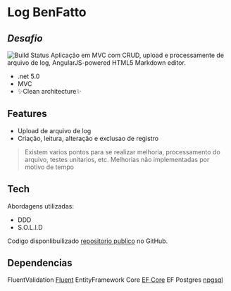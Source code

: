 # Log BenFatto
## _Desafio_


![Build Status](https://dotnet.microsoft.com/static/images/redesign/downloads-dot-net-core.svg?v=p6MWQNHwEtnnx0MWJ-i7vCMt-sZmoBf6h-7XmdSs5RE)
Aplicação em MVC com CRUD,  upload e processamente de arquivo de log,
AngularJS-powered HTML5 Markdown editor.

- .net 5.0
- MVC
- ✨Clean architecture✨

## Features

- Upload de arquivo de log
- Criação, leitura, alteração e exclusao de registro


> Existem varios pontos para se realizar melhoria,
> processamento do arquivo,
> testes unitarios, etc.
> Melhorias não implementadas por motivo de tempo

## Tech

Abordagens utilizadas:

- DDD
- S.O.L.I.D

 Codigo disponlibuilizado [repositorio publico][dill]
 no GitHub.

## Dependencias

FluentValidation [Fluent](https://fluentvalidation.net/)
EntityFramework Core [EF Core](https://docs.microsoft.com/pt-br/ef/core/get-started/overview/first-app?tabs=netcore-cli)
EF Postgres [npgsql](https://www.npgsql.org/efcore/)


[//]: # (These are reference links used in the body of this note and get stripped out when the markdown processor does its job. There is no need to format nicely because it shouldn't be seen. Thanks SO - http://stackoverflow.com/questions/4823468/store-comments-in-markdown-syntax)

   [dill]: <https://github.com/bsnpaulo/BenFattoTeste>
   [git-repo-url]: <https://github.com/joemccann/dillinger.git>
   [john gruber]: <http://daringfireball.net>
   [df1]: <http://daringfireball.net/projects/markdown/>
   [markdown-it]: <https://github.com/markdown-it/markdown-it>
   [Ace Editor]: <http://ace.ajax.org>
   [node.js]: <http://nodejs.org>
   [Twitter Bootstrap]: <http://twitter.github.com/bootstrap/>
   [jQuery]: <http://jquery.com>
   [@tjholowaychuk]: <http://twitter.com/tjholowaychuk>
   [express]: <http://expressjs.com>
   [AngularJS]: <http://angularjs.org>
   [Gulp]: <http://gulpjs.com>

   [PlDb]: <https://github.com/joemccann/dillinger/tree/master/plugins/dropbox/README.md>
   [PlGh]: <https://github.com/joemccann/dillinger/tree/master/plugins/github/README.md>
   [PlGd]: <https://github.com/joemccann/dillinger/tree/master/plugins/googledrive/README.md>
   [PlOd]: <https://github.com/joemccann/dillinger/tree/master/plugins/onedrive/README.md>
   [PlMe]: <https://github.com/joemccann/dillinger/tree/master/plugins/medium/README.md>
   [PlGa]: <https://github.com/RahulHP/dillinger/blob/master/plugins/googleanalytics/README.md>
